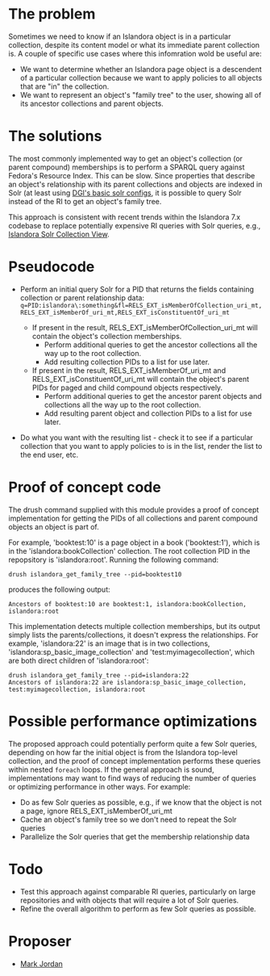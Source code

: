# The problem

Sometimes we need to know if an Islandora object is in a particular collection, despite its content model or what its immediate parent collection is. A couple of specific use cases where this infomration wold be useful are:
* We want to determine whether an Islandora page object is a descendent of a particular collection because we want to apply policies to all objects that are "in" the collection.
* We want to represent an object's "family tree" to the user, showing all of its ancestor collections and parent objects.

# The solutions

The most commonly implemented way to get an object's collection (or parent compound) memberships is to perform a SPARQL query against Fedora's Resource Index. This can be slow. Since properties that describe an object's relationship with its parent collections and objects are indexed in Solr (at least using [DGI's basic solr configs](https://github.com/discoverygarden/basic-solr-config), it is possible to query Solr instead of the RI to get an object's family tree.

This approach is consistent with recent trends within the Islandora 7.x codebase to replace potentially expensive RI queries with Solr queries, e.g., [Islandora Solr Collection View](https://github.com/Islandora-Labs/islandora_solr_collection_view).

# Pseudocode

* Perform an initial query Solr for a PID that returns the fields containing collection or parent relationship data: `q=PID:islandora\:something&fl=RELS_EXT_isMemberOfCollection_uri_mt,RELS_EXT_isMemberOf_uri_mt,RELS_EXT_isConstituentOf_uri_mt`

  * If present in the result, RELS_EXT_isMemberOfCollection_uri_mt will contain the object's collection memberships.
    * Perform additional queries to get the ancestor collections all the way up to the root collection.
    * Add resulting collection PIDs to a list for use later.
  * If present in the result, RELS_EXT_isMemberOf_uri_mt and RELS_EXT_isConstituentOf_uri_mt will contain the object's parent PIDs for paged and child compound objects respectively.
    * Perform additional queries to get the ancestor parent objects and collections all the way up to the root collection.
    * Add resulting parent object and collection PIDs to a list for use later.
* Do what you want with the resulting list - check it to see if a particular collection that you want to apply policies to is in the list, render the list to the end user, etc.

# Proof of concept code

The drush command supplied with this module provides a proof of concept implementation for getting the PIDs of all collections and parent compound objects an object is part of. 

For example, 'booktest:10' is a page object in a book ('booktest:1'), which is in the 'islandora:bookCollection' collection. The root collection PID in the repopsitory is 'islandora:root'. Running the following command:

```
drush islandora_get_family_tree --pid=booktest10
```

produces the following output:

```
Ancestors of booktest:10 are booktest:1, islandora:bookCollection, islandora:root
```

This implementation detects multiple collection memberships, but its output simply lists the parents/collections, it doesn't express the relationships. For example, 'islandora:22' is an image that is in two collections, 'islandora:sp_basic_image_collection' and 'test:myimagecollection', which are both direct children of 'islandora:root':

```
drush islandora_get_family_tree --pid=islandora:22
Ancestors of islandora:22 are islandora:sp_basic_image_collection, test:myimagecollection, islandora:root
```

# Possible performance optimizations

The proposed approach could potentially perform quite a few Solr queries, depending on how far the initial object is from the Islandora top-level collection, and the proof of concept implementation performs these queries within nested `foreach` loops. If the general approach is sound, implementations may want to find ways of reducing the number of queries or optimizing performance in other ways. For example:

* Do as few Solr queries as possible, e.g., if we know that the object is not a page, ignore RELS_EXT_isMemberOf_uri_mt
* Cache an object's family tree so we don't need to repeat the Solr queries
* Parallelize the Solr queries that get the membership relationship data

# Todo

* Test this approach against comparable RI queries, particularly on large repositories and with objects that will require a lot of Solr queries.
* Refine the overall algorithm to perform as few Solr queries as possible.

# Proposer

* [Mark Jordan](https://github.com/mjordan)

